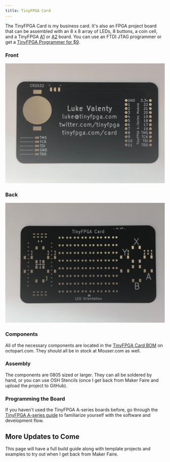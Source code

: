 ```yaml
---
title: TinyFPGA Card
---
```


The TinyFPGA Card is my business card.  It's also an FPGA project board that can be assembled with an 8 x 8  array of LEDs, 8 buttons, a coin cell, and a TinyFPGA [A1](https://store.tinyfpga.com/products/tinyfpga-a1) or [A2](https://store.tinyfpga.com/products/tinyfpga-a2) board.  You can use an FTDI JTAG programmer or get a [TinyFPGA Programmer for $9](https://store.tinyfpga.com/collections/frontpage/products/tinyfpga-programmer).

### Front
![](pcb-front.jpg)

### Back
![](pcb-back.jpg)

### Components

All of the necessary components are located in the [TinyFPGA Card BOM](https://octopart.com/bom-tool/1BQzpLEW) on octopart.com.  They should all be in stock at Mouser.com as well.

### Assembly

The components are 0805 sized or larger.  They can all be soldered by hand, or you can use OSH Stencils (once I get back from Maker Faire and upload the project to GitHub).

### Programming the Board

If you haven't used the TinyFPGA A-series boards before, go through the [TinyFPGA A-series guide](http://tinyfpga.com/a-series-guide.html) to familiarize yourself with the software and development flow.

## More Updates to Come

This page will have a full build guide along with template projects and examples to try out when I get back from Maker Faire.
